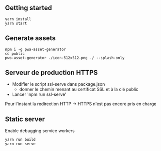 ## Getting started

```
yarn install
yarn start
```

## Generate assets

```
npm i -g pwa-asset-generator
cd public
pwa-asset-generator ./icon-512x512.png ./ --splash-only
```

## Serveur de production HTTPS
- Modifier le script ssl-serve dans package.json
    - donner le chemin menant au certificat SSL et à la clé public
- Lancer 'npm run ssl-serve'

Pour l'instant la redirection HTTP -> HTTPS n'est pas encore pris en charge

## Static server

Enable debugging service workers

```
yarn run build
yarn run serve
```
